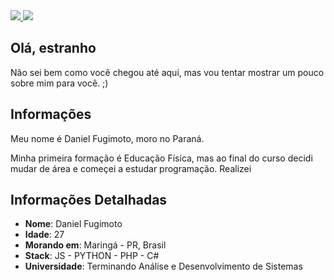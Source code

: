 <div>
    <a target='_blank' href="https://instagram.com/danielfugimoto">
        <img src="https://img.shields.io/badge/Instagram-E4405F?style=for-the-badge&logo=instagram&logoColor=white">
    </a>
    <a target='_blank' href="https://www.linkedin.com/in/daniel-fugimoto/">
        <img src="https://img.shields.io/badge/LinkedIn-0077B5?style=for-the-badge&logo=linkedin&logoColor=white">
    </a>
</div>

## Olá, estranho

Não sei bem como você chegou até aqui, mas vou tentar mostrar um pouco sobre mim para você. ;)

## Informações

Meu nome é Daniel Fugimoto, moro no Paraná.

Minha primeira formação é Educação Física, mas ao final do curso decidi mudar de área e começei a estudar programação.
Realizei

## Informações Detalhadas

* **Nome**: Daniel Fugimoto
* **Idade**: 27
* **Morando em**: Maringá - PR, Brasil
* **Stack**: JS - PYTHON - PHP - C#
* **Universidade**: Terminando Análise e Desenvolvimento de Sistemas

